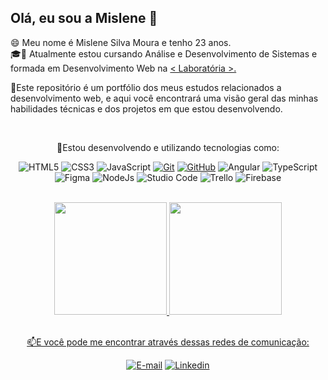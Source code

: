 ## Olá, eu sou a Mislene 👋

😄 Meu nome é Mislene Silva Moura e tenho 23 anos.
<br>
🎓📕 Atualmente estou cursando Análise e Desenvolvimento de Sistemas e formada em Desenvolvimento Web na <a href="https://www.laboratoria.la/br" target="_blank">< Laboratória >.</a>

📌Este repositório é um portfólio dos meus estudos relacionados a desenvolvimento web, e aqui você encontrará uma visão geral das minhas habilidades técnicas e dos projetos em que estou desenvolvendo. <br>

<div align="center"><br>
<p>📕Estou desenvolvendo e utilizando tecnologias como:</p>

![HTML5](https://img.shields.io/badge/HTML5-000?style=for-the-badge&logo=html5) ![CSS3](https://img.shields.io/badge/CSS3-000?style=for-the-badge&logo=css3&logoColor=264CE4) ![JavaScript](https://img.shields.io/badge/JavaScript-000?style=for-the-badge&logo=javascript) [![Git](https://img.shields.io/badge/Git-000?style=for-the-badge&logo=git&logoColor=E94D5F)](https://git-scm.com/doc) [![GitHub](https://img.shields.io/badge/GitHub-000?style=for-the-badge&logo=github&logoColor=30A3DC)](https://docs.github.com/) ![Angular](https://img.shields.io/badge/Angular-000?style=for-the-badge&logo=angular) ![TypeScript](https://img.shields.io/badge/TypeScript-000?style=for-the-badge&logo=typescript) ![Figma](https://img.shields.io/badge/Figma-000?style=for-the-badge&logo=figma) ![NodeJs](https://img.shields.io/badge/NodeJS-000?style=for-the-badge&logo=nodejs) ![Studio Code](https://img.shields.io/badge/Studio_Code-000?style=for-the-badge&logo=visual-studio-code) ![Trello](https://img.shields.io/badge/trello-000?style=for-the-badge&logo=trello) ![Firebase](https://img.shields.io/badge/firebase-000?style=for-the-badge&logo=firebase)

</div>

<br>

<div align="center">
<a href="https://github.com/MisleneSM">
<img height="180em" src="https://github-readme-stats.vercel.app/api/top-langs/?username=MisleneSM&layout=compact&langs_count=7&theme=dracula"/>
<img height="180em" src="https://github-readme-stats.vercel.app/api?username=MisleneSM&show_icons=true&theme=dracula&include_all_commits=true&count_private=true"/>
</div>
  
<br>

<div align="center">
  <p>📫E você pode me encontrar através dessas redes de comunicação:</p>
  
  [![E-mail](https://img.shields.io/badge/-Email-000?style=for-the-badge&logo=microsoft-outlook&logoColor=007BFF)](mailto:mislene.moura2000@gmail.com) [![Linkedin](https://img.shields.io/badge/-linkedin-000?style=for-the-badge&logo=linkedin&logoColor=30A3DC)](https://www.linkedin.com/in/mislenemoura/)
</div>

